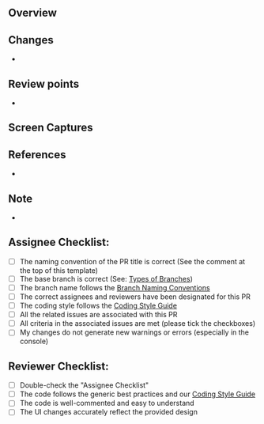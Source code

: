 <!--

Title Naming Conventions:

- Start with a capitalized prefix followed by an imperative form of a verb, just like a commit message.
- Refer to the "Commit Convention" for the prefix:
  https://github.com/nishiki-tech/nishiki-frontend/blob/develop/docs/CONTRIBUTING.md#commit-convention

Example:
- Fix: Resolve memory leak in data processing module
- Feat: Add two-factor authentication
- Refactor: Improve state management in React components
- Docs: Add Windows setup instructions

-->

## Overview

<!-- Provide a brief description of the changes introduced by this PR. -->

## Changes

<!-- List the changes -->
<!-- Delete this section if not needed -->

-

## Review points

<!-- List the points you would like to be reviewed in detail and the points you are not confident about. -->
<!-- Delete this section if not needed -->

-

## Screen Captures

<!-- Add screenshots or screen recordings of the changes -->
<!-- Necessary for UI changes -->
<!-- Delete this section if not needed -->

## References

<!-- List all the URLs of the references (documents, articles, youtube videos, etc.) that you used to complete this task -->
<!-- If you have referred to responses from ChatGPT or other AIs, please include the links to the conversations if possible -->
<!-- Delete this section if not needed -->

-

## Note

<!-- Write any note or comment. You can share your thoughts or ideas. -->
<!-- Delete this section if not needed -->

-

## Assignee Checklist:

<!-- You can tick the checkboxes if not applicable -->

- [ ] The naming convention of the PR title is correct (See the comment at the top of this template)
- [ ] The base branch is correct (See: [Types of Branches](https://github.com/nishiki-tech/nishiki-frontend/blob/develop/docs/CONTRIBUTING.md#types-of-branches))
- [ ] The branch name follows the [Branch Naming Conventions](https://github.com/nishiki-tech/nishiki-frontend/blob/develop/docs/CONTRIBUTING.md#branch-naming-conventions)
- [ ] The correct assignees and reviewers have been designated for this PR
- [ ] The coding style follows the [Coding Style Guide](https://github.com/nishiki-tech/nishiki-frontend/blob/develop/docs/STYLEGUIDE.md)
- [ ] All the related issues are associated with this PR
- [ ] All criteria in the associated issues are met (please tick the checkboxes)
- [ ] My changes do not generate new warnings or errors (especially in the console)

## Reviewer Checklist:

<!-- You can tick the checkboxes if not applicable -->

- [ ] Double-check the "Assignee Checklist"
- [ ] The code follows the generic best practices and our [Coding Style Guide](https://github.com/nishiki-tech/nishiki-frontend/blob/develop/docs/STYLEGUIDE.md)
- [ ] The code is well-commented and easy to understand
- [ ] The UI changes accurately reflect the provided design
